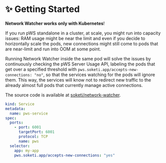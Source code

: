 # ✨ Getting Started

**Network Watcher works only with Kubernetes**!

If you run pWS standalone in a cluster, at scale, you might run into capacity issues: RAM usage might be near the limit and even if you decide to horizontally scale the pods, new connections might still come to pods that are near-limit and run into OOM at some point.

 Running Network Watcher inside the same pod will solve the issues by continuously checking the pWS Server Usage API, labeling the pods that get over a specified threshold with `pws.soketi.app/accepts-new-connections: "no"`, so that the services watching for the pods will ignore them. This way, the services will know not to redirect new traffic to the already almost full pods that currently manage active connections.

The source code is available at [soketi/network-watcher](https://github.com/soketi/network-watcher).

```yaml
kind: Service
metadata:
  name: pws-service
spec:
  ports:
    - port: 6001
      targetPort: 6001
      protocol: TCP
      name: pws
  selector:
    app: my-app
    pws.soketi.app/accepts-new-connections: "yes"
```
